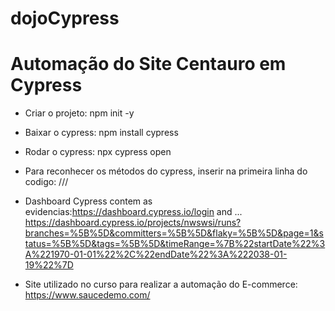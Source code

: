 # dojoCypress

# Automação do Site Centauro em Cypress

- Criar o projeto:
npm init -y

- Baixar o cypress:
npm install cypress

- Rodar o cypress:
npx cypress open

- Para reconhecer os métodos do cypress, inserir na primeira linha do codigo:
/// <reference types="cypress" />

- Dashboard Cypress contem as evidencias:https://dashboard.cypress.io/login   and    ...
 https://dashboard.cypress.io/projects/nwswsi/runs?branches=%5B%5D&committers=%5B%5D&flaky=%5B%5D&page=1&status=%5B%5D&tags=%5B%5D&timeRange=%7B%22startDate%22%3A%221970-01-01%22%2C%22endDate%22%3A%222038-01-19%22%7D

- Site utilizado no curso para realizar a automação do E-commerce: https://www.saucedemo.com/
